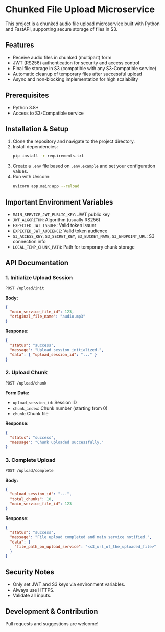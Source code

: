 # Chunked File Upload Microservice

This project is a chunked audio file upload microservice built with Python and FastAPI, supporting secure storage of files in S3.

## Features
- Receive audio files in chunked (multipart) form
- JWT (RS256) authentication for security and access control
- Final file storage in S3 (compatible with any S3-Compatible service)
- Automatic cleanup of temporary files after successful upload
- Async and non-blocking implementation for high scalability

## Prerequisites
- Python 3.8+
- Access to S3-Compatible service

## Installation & Setup
1. Clone the repository and navigate to the project directory.
2. Install dependencies:
   ```bash
   pip install -r requirements.txt
   ```
3. Create a `.env` file based on `.env.example` and set your configuration values.
4. Run with Uvicorn:
   ```bash
   uvicorn app.main:app --reload
   ```

## Important Environment Variables
- `MAIN_SERVICE_JWT_PUBLIC_KEY`: JWT public key
- `JWT_ALGORITHM`: Algorithm (usually RS256)
- `EXPECTED_JWT_ISSUER`: Valid token issuer
- `EXPECTED_JWT_AUDIENCE`: Valid token audience
- `S3_ACCESS_KEY`, `S3_SECRET_KEY`, `S3_BUCKET_NAME`, `S3_ENDPOINT_URL`: S3 connection info
- `LOCAL_TEMP_CHUNK_PATH`: Path for temporary chunk storage

## API Documentation
### 1. Initialize Upload Session
`POST /upload/init`

**Body:**
```json
{
  "main_service_file_id": 123,
  "original_file_name": "audio.mp3"
}
```

**Response:**
```json
{
  "status": "success",
  "message": "Upload session initialized.",
  "data": { "upload_session_id": "..." }
}
```

### 2. Upload Chunk
`POST /upload/chunk`

**Form Data:**
- `upload_session_id`: Session ID
- `chunk_index`: Chunk number (starting from 0)
- `chunk`: Chunk file

**Response:**
```json
{
  "status": "success",
  "message": "Chunk uploaded successfully."
}
```

### 3. Complete Upload
`POST /upload/complete`

**Body:**
```json
{
  "upload_session_id": "...",
  "total_chunks": 10,
  "main_service_file_id": 123
}
```

**Response:**
```json
{
  "status": "success",
  "message": "File upload completed and main service notified.",
  "data": {
    "file_path_on_upload_service": "<s3_url_of_the_uploaded_file>"
  }
}
```

## Security Notes
- Only set JWT and S3 keys via environment variables.
- Always use HTTPS.
- Validate all inputs.

## Development & Contribution
Pull requests and suggestions are welcome! 